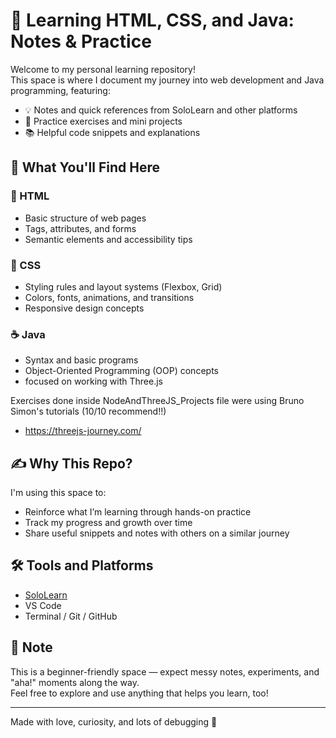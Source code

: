 # 🌱 Learning HTML, CSS, and Java: Notes & Practice

Welcome to my personal learning repository!  
This space is where I document my journey into web development and Java programming, featuring:

- 💡 Notes and quick references from SoloLearn and other platforms  
- 🧪 Practice exercises and mini projects  
- 📚 Helpful code snippets and explanations

## 🚀 What You'll Find Here

### 📁 HTML
- Basic structure of web pages
- Tags, attributes, and forms
- Semantic elements and accessibility tips

### 🎨 CSS
- Styling rules and layout systems (Flexbox, Grid)
- Colors, fonts, animations, and transitions
- Responsive design concepts

### ☕ Java
- Syntax and basic programs
- Object-Oriented Programming (OOP) concepts
- focused on working with Three.js

Exercises done inside NodeAndThreeJS_Projects file were using Bruno Simon's tutorials (10/10 recommend!!)
- https://threejs-journey.com/


## ✍️ Why This Repo?

I'm using this space to:
- Reinforce what I’m learning through hands-on practice
- Track my progress and growth over time
- Share useful snippets and notes with others on a similar journey

## 🛠️ Tools and Platforms

- [SoloLearn](https://www.sololearn.com/)
- VS Code
- Terminal / Git / GitHub

## 📌 Note

This is a beginner-friendly space — expect messy notes, experiments, and "aha!" moments along the way.  
Feel free to explore and use anything that helps you learn, too!

---

Made with love, curiosity, and lots of debugging 🖤  
